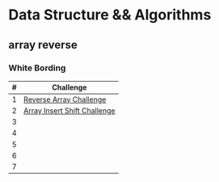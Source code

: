 # Data Structure && Algorithms 
## array reverse 

### White Bording 

| # | Challenge |
|----------|----------|
| 1 | [Reverse Array Challenge](./array-reverse/WhiteBord-array-reverse.md) |
| 2| [Array Insert Shift Challenge](./array-insert-shift/array-insert-shift.md) |
| 3|  |![whiteBord](./array-binary-search/assets/Untitled%20(2).jpg)
| 4|  |
| 5|  |
| 6|  |
| 7|  |


